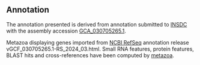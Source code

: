 **Annotation**
----------

The annotation presented is derived from annotation submitted to
[INSDC](http://www.insdc.org) with the assembly accession [GCA\_030705265.1](http://www.ebi.ac.uk/ena/data/view/GCA_030705265.1).

Metazoa displaying genes imported from [NCBI RefSeq](https://www.ncbi.nlm.nih.gov/genome/annotation_euk/Helicoverpa_armigera/GCF_030705265.1-RS_2024_03.html) annotation release vGCF_030705265.1-RS_2024_03.html.
Small RNA features, protein features, BLAST hits and cross-references have been
computed by [metazoa](https://metazoa.ensembl.org/info/genome/annotation/index.html).
